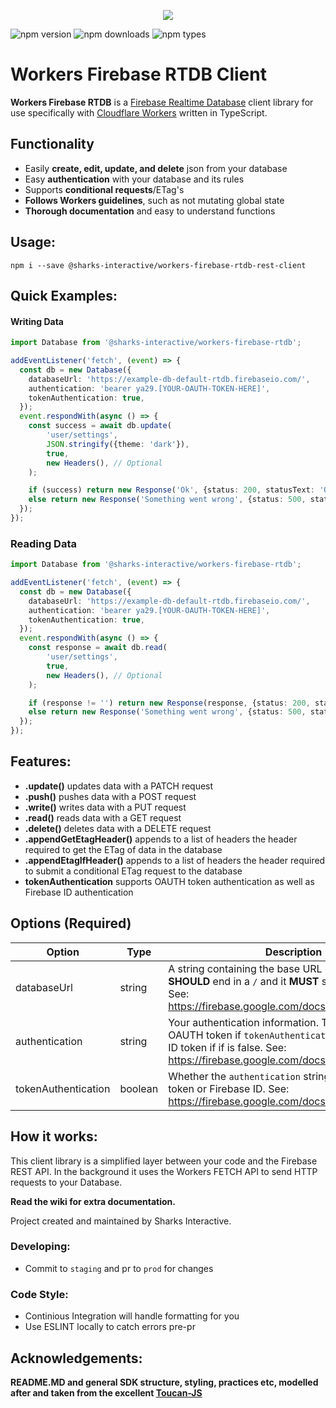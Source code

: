 <p align='center'>
  <img src="https://i.imgur.com/7svMXLi.png" />
</p>

![npm version](https://img.shields.io/npm/v/@sharks-interactive/workers-firebase-rtdb-rest-client)
![npm downloads](https://img.shields.io/npm/dm/@sharks-interactive/workers-firebase-rtdb-rest-client)
![npm types](https://img.shields.io/npm/types/@sharks-interactive/workers-firebase-rtdb-rest-client)

# Workers Firebase RTDB Client
**Workers Firebase RTDB** is a [Firebase Realtime Database](https://firebase.google.com/docs/database) client library for use specifically with [Cloudflare Workers](https://developers.cloudflare.com/workers/) written in TypeScript.

## Functionality
- Easily **create, edit, update, and delete** json from your database
- Easy **authentication** with your database and its rules
- Supports **conditional requests**/ETag's
- **Follows Workers guidelines**, such as not mutating global state
- **Thorough documentation** and easy to understand functions 

## Usage:
```
npm i --save @sharks-interactive/workers-firebase-rtdb-rest-client
```

## Quick Examples:
#### Writing Data
```ts
import Database from '@sharks-interactive/workers-firebase-rtdb';

addEventListener('fetch', (event) => {
  const db = new Database({
    databaseUrl: 'https://example-db-default-rtdb.firebaseio.com/',
    authentication: 'bearer ya29.[YOUR-OAUTH-TOKEN-HERE]',
    tokenAuthentication: true,
  });
  event.respondWith(async () => {
    const success = await db.update(
        'user/settings',
        JSON.stringify({theme: 'dark'}),
        true,
        new Headers(), // Optional
    );

    if (success) return new Response('Ok', {status: 200, statusText: 'OK'});
    else return new Response('Something went wrong', {status: 500, statusText: 'Internal Server Error'});
  });
});

```

### Reading Data
```ts
import Database from '@sharks-interactive/workers-firebase-rtdb';

addEventListener('fetch', (event) => {
  const db = new Database({
    databaseUrl: 'https://example-db-default-rtdb.firebaseio.com/',
    authentication: 'bearer ya29.[YOUR-OAUTH-TOKEN-HERE]',
    tokenAuthentication: true,
  });
  event.respondWith(async () => {
    const response = await db.read(
        'user/settings',
        true,
        new Headers(), // Optional
    );

    if (response != '') return new Response(response, {status: 200, statusText: 'OK'});
    else return new Response('Something went wrong', {status: 500, statusText: 'Internal Server Error'});
  });
});

```

## Features:
- **.update()** updates data with a PATCH request
- **.push()** pushes data with a POST request
- **.write()** writes data with a PUT request
- **.read()** reads data with a GET request
- **.delete()** deletes data with a DELETE request
- **.appendGetEtagHeader()** appends to a list of headers the header required to get the ETag of data in the database
- **.appendEtagIfHeader()** appends to a list of headers the header required to submit a conditional ETag request to the database
- **tokenAuthentication** supports OAUTH token authentication as well as Firebase ID authentication

## Options (Required)

| Option | Type | Description |
| ------ | ---- | ----------- |
| databaseUrl | string | A string containing the base URL of your database. It **SHOULD** end in a ``/`` and it **MUST** start with ``https://``. See: https://firebase.google.com/docs/database/rest/start |
| authentication | string | Your authentication information. This should be a OAUTH token if ``tokenAuthentication`` is true, and an ID token if if is false. See: https://firebase.google.com/docs/database/rest/auth |
| tokenAuthentication | boolean | Whether the ``authentication`` string is an OAUTH token or Firebase ID. See: https://firebase.google.com/docs/database/rest/auth

## How it works:
This client library is a simplified layer between your code and the Firebase REST API.
In the background it uses the Workers FETCH API to send HTTP requests to your Database.

**Read the wiki for extra documentation.**
  
Project created and maintained by Sharks Interactive.
  
### Developing:
  - Commit to ``staging`` and pr to ``prod`` for changes

### Code Style:
  - Continious Integration will handle formatting for you
  - Use ESLINT locally to catch errors pre-pr

## Acknowledgements:
**README.MD and general SDK structure, styling, practices etc, modelled after and taken from the excellent [Toucan-JS](https://github.com/robertcepa/toucan-js)**
